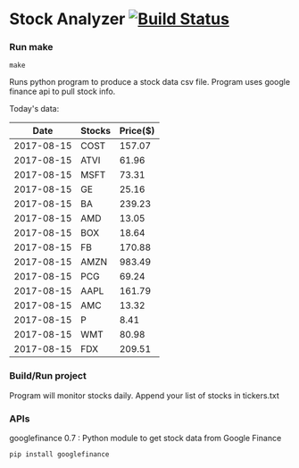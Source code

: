 # Stock Analyzer [![Build Status](https://travis-ci.org/ogoyal/StockAnalyzer.svg?branch=master)](https://travis-ci.org/ogoyal/StockAnalyzer)

### Run make
```
make
```

Runs python program to produce a stock data csv file. Program uses google finance api to pull stock info.

Today's data:

| Date| Stocks| Price($) | 
| --- | --- | ---  | 
| 2017-08-15| COST| 157.07 | 
| 2017-08-15| ATVI| 61.96 | 
| 2017-08-15| MSFT| 73.31 | 
| 2017-08-15| GE| 25.16 | 
| 2017-08-15| BA| 239.23 | 
| 2017-08-15| AMD| 13.05 | 
| 2017-08-15| BOX| 18.64 | 
| 2017-08-15| FB| 170.88 | 
| 2017-08-15| AMZN| 983.49 | 
| 2017-08-15| PCG| 69.24 | 
| 2017-08-15| AAPL| 161.79 | 
| 2017-08-15| AMC| 13.32 | 
| 2017-08-15| P| 8.41 | 
| 2017-08-15| WMT| 80.98 | 
| 2017-08-15| FDX| 209.51 | 

### Build/Run project

Program will monitor stocks daily. Append your list of stocks in tickers.txt

### APIs
googlefinance 0.7 : Python module to get stock data from Google Finance

```
pip install googlefinance
```

